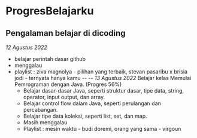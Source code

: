 # ProgresBelajarku
Pengalaman belajar di dicoding
--
*12 Agustus 2022*
- belajar perintah dasar github
- menggalau
- playlist : ziva magnolya - pilihan yang terbaik, stevan pasaribu x brisia jodi - ternyata hanya kamu
--
--
*13 Agustus 2022*
Belajar kelas Memulai Pemrograman dengan Java. (Progres 56%)
  * Belajar dasar-dasar Java, seperti struktur dasar, tipe data, string, operator, input output, dan array.
  * Belajar control flow dalam Java, seperti perulangan dan percabangan.
  * Belajar tipe data koleksi, seperti list, set, dan map.
  * Masih menggalau
  * Playlist : mesin waktu - budi doremi, orang yang sama - virgoun
